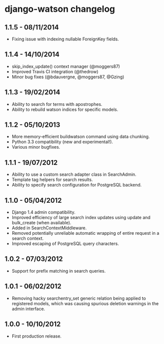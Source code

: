 django-watson changelog
==========================


1.1.5 - 08/11/2014
------------------

* Fixing issue with indexing nullable ForeignKey fields.


1.1.4 - 14/10/2014
------------------

* skip_index_update() context manager (@moggers87)
* Improved Travis CI integration (@thedrow)
* Minor bug fixes (@bdauvergne, @moggers87, @Gzing)


1.1.3 - 19/02/2014
------------------

* Ability to search for terms with apostrophes.
* Ability to rebuild watson indices for specific models.


1.1.2 - 05/10/2013
------------------

* More memory-efficient buildwatson command using data chunking.
* Python 3.3 compatibility (new and experimental!).
* Various minor bugfixes.


1.1.1 - 19/07/2012
------------------

* Ability to use a custom search adapter class in SearchAdmin.
* Template tag helpers for search results.
* Ability to specify search configuration for PostgreSQL backend.


1.1.0 - 05/04/2012
------------------

* Django 1.4 admin compatibility.
* Improved efficiency of large search index updates using update and bulk_create (when available).
* Added in SearchContextMiddleware.
* Removed potentially unreliable automatic wrapping of entire request in a search context.
* Improved escaping of PostgreSQL query characters.


1.0.2 - 07/03/2012
------------------

* Support for prefix matching in search queries.


1.0.1 - 06/02/2012
------------------

* Removing hacky searchentry_set generic relation being applied to registered models, which was causing spurious deletion warnings in the admin interface.


1.0.0 - 10/10/2012
------------------

* First production release.